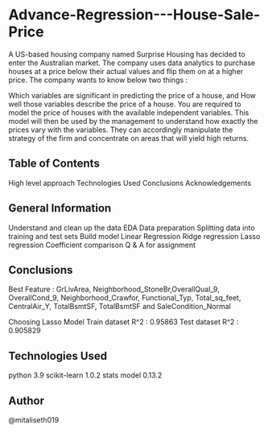 # Advance-Regression---House-Sale-Price
A US-based housing company named Surprise Housing has decided to enter the Australian market. The company uses data analytics to purchase houses at a price below their actual values and flip them on at a higher price. The company wants to know below two things :

Which variables are significant in predicting the price of a house, and
How well those variables describe the price of a house.
You are required to model the price of houses with the available independent variables. This model will then be used by the management to understand how exactly the prices vary with the variables. They can accordingly manipulate the strategy of the firm and concentrate on areas that will yield high returns.

## Table of Contents
High level approach
Technologies Used
Conclusions
Acknowledgements


## General Information
Understand and clean up the data
EDA
Data preparation
Splitting data into training and test sets
Build model
Linear Regression
Ridge regression
Lasso regression
Coefficient comparison
Q & A for assignment


## Conclusions
Best Feature : GrLivArea, Neighborhood_StoneBr,OverallQual_9, OverallCond_9, Neighborhood_Crawfor, Functional_Typ, 
Total_sq_feet, CentralAir_Y, TotalBsmtSF, TotalBsmtSF and SaleCondition_Normal

Choosing Lasso Model
Train dataset R^2 : 0.95863
Test dataset R^2 : 0.905829


## Technologies Used
python 3.9
scikit-learn 1.0.2
stats model 0.13.2

## Author
@mitaliseth019
